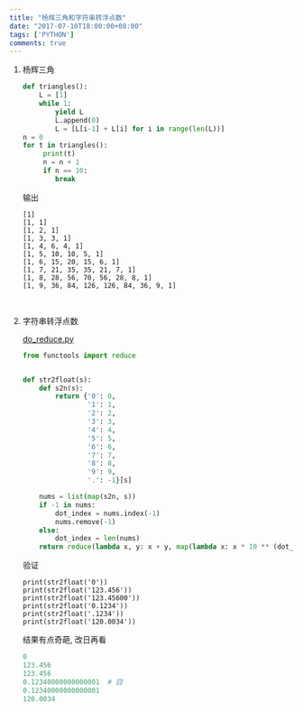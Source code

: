 ```yaml
---
title: "杨辉三角和字符串转浮点数"
date: "2017-07-10T18:00:00+08:00"
tags: ['PYTHON']
comments: true
---
```



1. 杨辉三角

   ```python
   def triangles():
       L = [1]
       while 1:
           yield L
           L.append(0)
           L = [L[i-1] + L[i] for i in range(len(L))]
   n = 0
   for t in triangles():
        print(t)
        n = n + 1
        if n == 10:
           break
   ```

   输出

   ```shell
   [1]
   [1, 1]
   [1, 2, 1]
   [1, 3, 3, 1]
   [1, 4, 6, 4, 1]
   [1, 5, 10, 10, 5, 1]
   [1, 6, 15, 20, 15, 6, 1]
   [1, 7, 21, 35, 35, 21, 7, 1]
   [1, 8, 28, 56, 70, 56, 28, 8, 1]
   [1, 9, 36, 84, 126, 126, 84, 36, 9, 1]
   ```

   ​

2. 字符串转浮点数

   [do_reduce.py](https://github.com/michaelliao/learn-python3/blob/master/samples/functional/do_reduce.py#L41)

   ```python
   from functools import reduce


   def str2float(s):
       def s2n(s):
           return {'0': 0,
                   '1': 1,
                   '2': 2,
                   '3': 3,
                   '4': 4,
                   '5': 5,
                   '6': 6,
                   '7': 7,
                   '8': 8,
                   '9': 9,
                   '.': -1}[s]

       nums = list(map(s2n, s))
       if -1 in nums:
           dot_index = nums.index(-1)
           nums.remove(-1)
       else:
           dot_index = len(nums)
       return reduce(lambda x, y: x + y, map(lambda x: x * 10 ** (dot_index - nums.index(x) - 1), nums)
   ```

   验证

   ```shell
   print(str2float('0'))
   print(str2float('123.456'))
   print(str2float('123.45600'))
   print(str2float('0.1234'))
   print(str2float('.1234'))
   print(str2float('120.0034'))
   ```

   结果有点奇葩, 改日再看

   ```python
   0
   123.456
   123.456
   0.12340000000000001  # 囧
   0.12340000000000001
   120.0034
   ```

   ​
